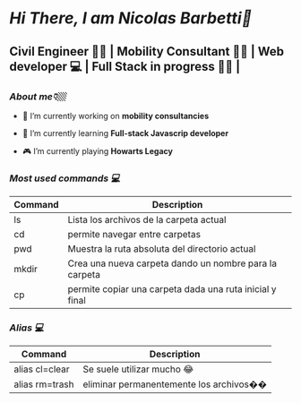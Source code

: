 # _Hi There, I am Nicolas Barbetti👋_

## Civil Engineer 👷🏼 | Mobility Consultant 🚴🏼 | Web developer 💻 | Full Stack in progress 👨‍💻 |

### _About me👇🏼_

- 🔭 I’m currently working on **mobility consultancies**

- 🌱 I’m currently learning **Full-stack Javascrip developer**

- 🎮 I’m currently playing **Howarts Legacy**

### _Most used commands 💻_

| Command | Description|
| --- | --- |
| ls | Lista los archivos de la carpeta actual |
| cd | permite navegar entre carpetas |
| pwd | Muestra la ruta absoluta del directorio actual |
| mkdir | Crea una nueva carpeta dando un nombre para la carpeta |
| cp| permite copiar una carpeta dada una ruta inicial y final |

### _Alias 💻_

Command | Description|
| ------ | ------ |
| alias cl=clear| Se suele utilizar mucho 😂 |
| alias rm=trash| eliminar permanentemente los archivos��️ |